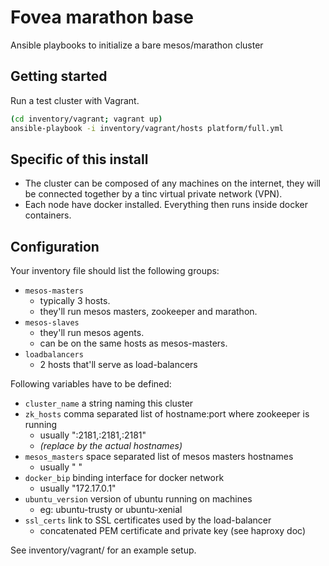 # Fovea marathon base

Ansible playbooks to initialize a bare mesos/marathon cluster

## Getting started

Run a test cluster with Vagrant.

```sh
(cd inventory/vagrant; vagrant up)
ansible-playbook -i inventory/vagrant/hosts platform/full.yml
```

## Specific of this install

 * The cluster can be composed of any machines on the internet, they will be connected together by a tinc virtual private network (VPN).
 * Each node have docker installed. Everything then runs inside docker containers.

## Configuration

Your inventory file should list the following groups:

 * `mesos-masters`
   * typically 3 hosts.
   * they'll run mesos masters, zookeeper and marathon.
 * `mesos-slaves`
   * they'll run mesos agents.
   * can be on the same hosts as mesos-masters.
 * `loadbalancers`
   * 2 hosts that'll serve as load-balancers

Following variables have to be defined:

 * `cluster_name` a string naming this cluster
 * `zk_hosts` comma separated list of hostname:port where zookeeper is running
   * usually "<master1>:2181,<master2>:2181,<master3>:2181"
   * _(replace <masterX> by the actual hostnames)_
 * `mesos_masters` space separated list of mesos masters hostnames
   * usually "<master1> <master2> <master3>"
 * `docker_bip` binding interface for docker network
   * usually "172.17.0.1"
 * `ubuntu_version` version of ubuntu running on machines
   * eg: ubuntu-trusty or ubuntu-xenial
 * `ssl_certs` link to SSL certificates used by the load-balancer
   * concatenated PEM certificate and private key (see haproxy doc)

See inventory/vagrant/ for an example setup.
